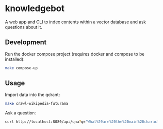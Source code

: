 # knowledgebot

A web app and CLI to index contents within a vector database and ask questions about it.

## Development

Run the docker compose project (requires docker and compose to be installed):
```sh
make compose-up
```

## Usage

Import data into the qdrant:
```sh
make crawl-wikipedia-futurama
```

Ask a question:
```sh
curl http://localhost:8080/api/qna?q='What%20are%20the%20main%20characters%20within%20the%20TV%20series%20Futurama?'
```
